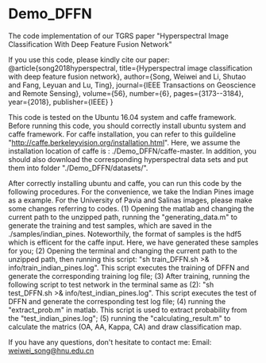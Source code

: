 # Demo_DFFN
The code implementation of our TGRS paper "Hyperspectral Image Classification With Deep Feature Fusion Network"

If you use this code, please kindly cite our paper:
@article{song2018hyperspectral,
  title={Hyperspectral image classification with deep feature fusion network},
  author={Song, Weiwei and Li, Shutao and Fang, Leyuan and Lu, Ting},
  journal={IEEE Transactions on Geoscience and Remote Sensing},
  volume={56},
  number={6},
  pages={3173--3184},
  year={2018},
  publisher={IEEE}
}

This code is tested on the Ubuntu 16.04 system and caffe framework. Before running this code, you should correctly install ubuntu system and caffe framework. For caffe installation, you can refer to this guildeline "http://caffe.berkeleyvision.org/installation.html". Here, we assume the installation location of caffe is : ./Demo_DFFN/caffe-master. In addition, you should also  download the corresponding hyperspectral data sets and put them into folder "./Demo_DFFN/datasets/".

After correctly installing ubuntu and caffe, you can run this code by the following procedures. For the convenience, we take the Indian Pines image as a example. For the University of Pavia and Salinas images, please make some changes referring to codes. 
(1) Opening the matlab and changing the current path to the unzipped path,  running the "generating_data.m" to generate the training and       test samples, which are saved in the ./samples/indian_pines. Noteworthily, the format of samples is the hdf5 which is efficent for the     caffe input. Here, we have generated these samples for you;
(2) Opening the terminal and changing the current path to the unzipped path, then running this script:
    "sh train_DFFN.sh >& info/train_indian_pines.log". This script executes the training of DFFN and generate the corresponding training       log file;
(3) After training, running the following script to test network in the terminal same as (2):
    "sh test_DFFN.sh >& info/test_indian_pines.log". This script executes the test of DFFN and generate the corresponding test log file;
(4) running the "extract_prob.m" in matlab. This script is used to extract probability from the "test_indian_pines.log";
(5) running the "calculating_result.m" to calculate the matrics (OA, AA, Kappa, CA) and draw classification map.

If you have any questions, don't hesitate to contact me: Email: weiwei_song@hnu.edu.cn
